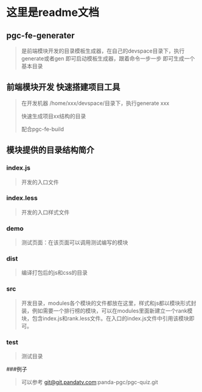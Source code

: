 # 这里是readme文档
## pgc-fe-generater
> 是前端模块开发的目录模板生成器，在自己的devspace目录下，执行generate或者gen 即可启动模板生成器，跟着命令一步一步
即可生成一个基本目录

## 前端模块开发 快速搭建项目工具
> 在开发机器 /home/xxx/devspace/目录下，执行generate xxx
>
> 快速生成项目xx结构的目录
>
> 配合pgc-fe-build

## 模块提供的目录结构简介
### index.js
> 开发的入口文件
### index.less
> 开发的入口样式文件
### demo 
> 测试页面：在该页面可以调用测试编写的模块
### dist
> 编译打包后的js和css的目录
### src
> 开发目录，modules各个模块的文件都放在这里，样式和js都以模块形式封装，例如需要一个排行榜的模块，可以在modules里面新建立一个rank模块，包含index.js和rank.less文件。在入口的index.js文件中引用该模块即可。
### test
> 测试目录

###例子
> 可以参考
git@git.pandatv.com:panda-pgc/pgc-quiz.git